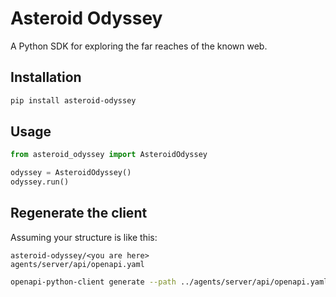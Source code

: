 # Asteroid Odyssey

A Python SDK for exploring the far reaches of the known web.

## Installation

```bash
pip install asteroid-odyssey
```

## Usage

```python
from asteroid_odyssey import AsteroidOdyssey

odyssey = AsteroidOdyssey()
odyssey.run()
```

## Regenerate the client

Assuming your structure is like this:
```
asteroid-odyssey/<you are here>
agents/server/api/openapi.yaml
```

```bash
openapi-python-client generate --path ../agents/server/api/openapi.yaml --output-path src/api/generated --overwrite
```
